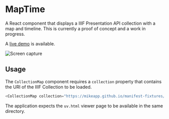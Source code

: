 # MapTime

A React component that displays a IIIF Presentation API collection with a map and timeline. This is currently a proof of concept and a work in progress.

A [live demo](https://mikeapp.github.io/maptime-demo/) is available.

![Screen capture](https://mikeapp.github.io/manifest-fixtures/images/maptimev0-1-0.png)

## Usage

The `CollectionMap` component requires a `collection` property that contains the URI of the IIIF Collection to be loaded.

```javascript
<CollectionMap collection="https://mikeapp.github.io/manifest-fixtures/collection/test.json" />
```

The application expects the `uv.html` viewer page to be available in the same directory.